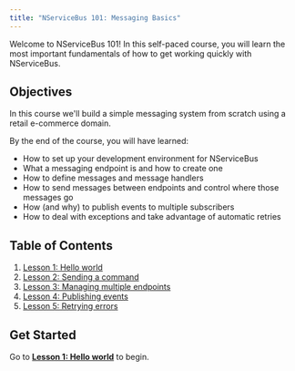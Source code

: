 ```yaml
---
title: "NServiceBus 101: Messaging Basics"
---
```


Welcome to NServiceBus 101! In this self-paced course, you will learn the most important fundamentals of how to get working quickly with NServiceBus.


## Objectives

In this course we'll build a simple messaging system from scratch using a retail e-commerce domain.

By the end of the course, you will have learned:

* How to set up your development environment for NServiceBus
* What a messaging endpoint is and how to create one
* How to define messages and message handlers
* How to send messages between endpoints and control where those messages go
* How (and why) to publish events to multiple subscribers
* How to deal with exceptions and take advantage of automatic retries


## Table of Contents

1. [Lesson 1: Hello world](lesson-1/)
2. [Lesson 2: Sending a command](lesson-2/)
3. [Lesson 3: Managing multiple endpoints](lesson-3/)
4. [Lesson 4: Publishing events](lesson-4/)
5. [Lesson 5: Retrying errors](lesson-5/)


## Get Started

Go to [**Lesson 1: Hello world**](lesson-1/) to begin.
